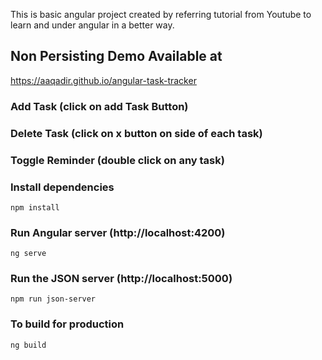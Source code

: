 This is basic angular project created by referring tutorial from Youtube to learn and under angular in a better way.

## Non Persisting Demo Available at

https://aaqadir.github.io/angular-task-tracker

### Add Task (click on add Task Button)
### Delete Task (click on x button on side of each task)
### Toggle Reminder (double click on any task)

### Install dependencies

```
npm install
```

### Run Angular server (http://localhost:4200)

```
ng serve
```

### Run the JSON server (http://localhost:5000)

```
npm run json-server
```

### To build for production

```
ng build
```
